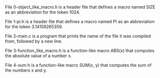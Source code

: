 File 0-object_like_macro.h is a header file that defines a macro named SIZE as an abbreviation for the token 1024.



File 1-pi.h is a header file that defines a macro named PI as an abbreviation for the token 3.14159265359.



File 2-main.c is a program that prints the name of the file it was compiled from, followed by a new line.



File 3-function_like_macro.h is a function-like macro ABS(x) that computes the absolute value of a number x.



File 4-sum.h is a function-like macro SUM(x, y) that computes the sum of the numbers x and y.